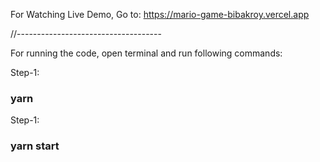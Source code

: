 For Watching Live Demo,
Go to: https://mario-game-bibakroy.vercel.app

//------------------------------------

For running the code, open terminal and run following commands:

Step-1:

### yarn

Step-1:

### yarn start
